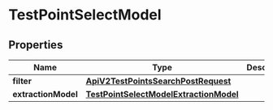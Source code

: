 

# TestPointSelectModel


## Properties

| Name | Type | Description | Notes |
|------------ | ------------- | ------------- | -------------|
|**filter** | [**ApiV2TestPointsSearchPostRequest**](ApiV2TestPointsSearchPostRequest.md) |  |  [optional] |
|**extractionModel** | [**TestPointSelectModelExtractionModel**](TestPointSelectModelExtractionModel.md) |  |  [optional] |



